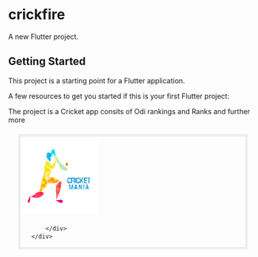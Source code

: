 # crickfire

A new Flutter project.

## Getting Started

This project is a starting point for a Flutter application.

A few resources to get you started if this is your first Flutter project:

The project is a Cricket app consits of Odi rankings and Ranks and further more

<script type="text/javascript" src='https://ajax.aspnetcdn.com/ajax/jQuery/jquery-1.8.3.min.js'></script>
   <script type="text/javascript" src='https://cdnjs.cloudflare.com/ajax/libs/twitter-bootstrap/3.0.3/js/bootstrap.min.js'></script>
   <link rel="stylesheet" href='https://cdnjs.cloudflare.com/ajax/libs/twitter-bootstrap/3.0.3/css/bootstrap.min.css'
       media="screen" />
   <div class="col-sm-5 col-md-5 col-xs-5" style="border: 5px solid #eee; margin: 20px">
       <div>
           <div class="col-sm-4 col-md-4 col-xs-8" style="padding: 5px">
               <img src="assets/images/banner_light.jpg" style="height: 150px;
                   width: 150px" />
           </div>
           <div class="col-sm-8 col-md-8 col-xs-16">
          
           </div>
       </div>
   </div>

